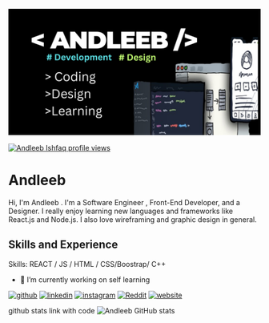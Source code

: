 

![Development and design](https://github.com/andleeb4898/andleeb4898/blob/main/banner.png)

[![Andleeb Ishfaq profile views](https://u8views.com/api/v1/github/profiles/121122849/views/day-week-month-total-count.svg)](https://u8views.com/github/andleeb4898)


# Andleeb


Hi, I'm Andleeb . I'm a Software Engineer , Front-End Developer, and a Designer. I really enjoy learning new languages and frameworks like React.js and Node.js. I also love wireframing and graphic design in general.




## Skills and Experience

Skills:  REACT / JS / HTML / CSS/Boostrap/ C++

- 🔭 I’m currently working on self learning 


[<img src='https://cdn.jsdelivr.net/npm/simple-icons@3.0.1/icons/github.svg' alt='github' height='40'>](https://github.com/andleeb4898)  [<img src='https://cdn.jsdelivr.net/npm/simple-icons@3.0.1/icons/linkedin.svg' alt='linkedin' height='40'>](https://www.linkedin.com/in/https://linkedin.com/in/andleeeb-ishfaq-859a00237/)  [<img src='https://cdn.jsdelivr.net/npm/simple-icons@3.0.1/icons/instagram.svg' alt='instagram' height='40'>](https://www.instagram.com/Graphic.hic/)  [<img src='https://cdn.jsdelivr.net/npm/simple-icons@3.0.1/icons/reddit.svg' alt='Reddit' height='40'>](https://www.reddit.com/user/https://www.reddit.com/user/Past-Clue-6341/?utm_source=share&utm_medium=web3x&utm_name=web3xcss&utm_term=1&utm_content=share_button)  [<img src='https://cdn.jsdelivr.net/npm/simple-icons@3.0.1/icons/icloud.svg' alt='website' height='40'>](https://andleeb4898.github.io/andleebishfaq-portfolio/) 



github stats link with code ![Andleeb  GitHub stats](https://github-readme-stats.vercel.app/api?username=andleeb4898&theme=dark&show_icons=true)


